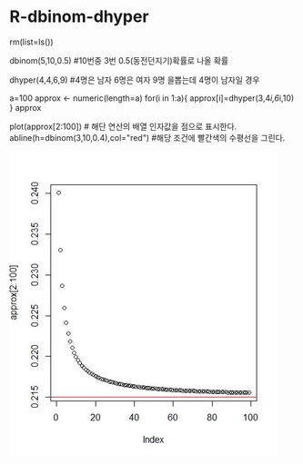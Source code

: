 # R-dbinom-dhyper

rm(list=ls())

dbinom(5,10,0.5) #10번중 3번 0.5(동전던지기)확률로 나올 확률

dhyper(4,4,6,9) #4명은 남자 6명은 여자 9명 을뽑는데 4명이 남자일 경우


a=100
approx <- numeric(length=a)
for(i in 1:a){
  approx[i]=dhyper(3,4*i,6*i,10)
}
approx

plot(approx[2:100]) # 해단 연산의 배열 인자값을 점으로 표시한다.
abline(h=dbinom(3,10,0.4),col="red")  #해당 조건에 빨간색의 수평선을 그린다.


![ex_screenshot](./1.jpg)


